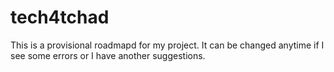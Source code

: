 # tech4tchad
 This is a provisional roadmapd for my project. It can be changed anytime if I see some errors or I have another suggestions.
